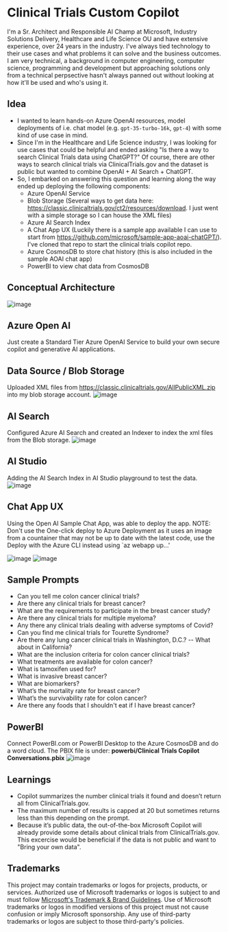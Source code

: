 # Clinical Trials Custom Copilot

I'm a Sr. Architect and Responsible AI Champ at Microsoft, Industry Solutions Delivery, Healthcare and Life Science OU and have extensive experience, over 24 years in the industry. I've always tied technology to their use cases and what problems it can solve and the business outcomes. I am very technical, a background in computer engineering, computer science, programming and development but approaching solutions only from a technical perpsective hasn't always panned out without looking at how it'll be used and who's using it.

## Idea
- I wanted to learn hands-on Azure OpenAI resources, model deployments of i.e. chat model (e.g. `gpt-35-turbo-16k`, `gpt-4`) with some kind of use case in mind.
- Since I'm in the Healthcare and Life Science industry, I was looking for use cases that could be helpful and ended asking "Is there a way to search Clinical Trials data using ChatGPT?" Of course, there are other ways to search clinical trials via ClinicalTrials.gov and the dataset is public but wanted to combine OpenAI + AI Search + ChatGPT.
- So, I embarked on answering this question and learning along the way  ended up deploying the following components:
  - Azure OpenAI Service
  - Blob Storage (Several ways to get data here: https://classic.clinicaltrials.gov/ct2/resources/download. I just went with a simple storage so I can house the XML files)
  - Azure AI Search Index
  - A Chat App UX (Luckily there is a sample app available I can use to start from https://github.com/microsoft/sample-app-aoai-chatGPT/). I've cloned that repo to start the clinical trials copilot repo.
  - Azure CosmosDB to store chat history (this is also included in the sample AOAI chat app)
  - PowerBI to view chat data from CosmosDB

## Conceptual Architecture
![image](https://github.com/dondinulos/clinical-trials-copilot/assets/10526770/528bd438-b1a5-4fa0-af22-2a15ba8aba2c)



## Azure Open AI
Just create a Standard Tier Azure OpenAI Service to build your own secure copilot and generative AI applications.

## Data Source / Blob Storage
Uploaded XML files from https://classic.clinicaltrials.gov/AllPublicXML.zip into my blob storage account.
![image](https://github.com/dondinulos/clinical-trials-copilot/assets/10526770/ecd7a275-95ee-4c04-a152-51db513a1a5b)


## AI Search
Configured Azure AI Search and created an Indexer to index the xml files from the Blob storage.
![image](https://github.com/dondinulos/clinical-trials-copilot/assets/10526770/ebc10584-bf17-4a30-ab59-21b72e7ee498)


## AI Studio
Adding the AI Search Index in AI Studio playground to test the data.
![image](https://github.com/dondinulos/clinical-trials-copilot/assets/10526770/d639cf1a-8823-4921-a9d0-e2c3c982bcd3)


## Chat App UX
Using the Open AI Sample Chat App, was able to deploy the app. NOTE: Don't use the One-click deploy to Azure Deployment as it uses an image from a countainer that may not be up to date with the latest code, use the Deploy with the Azure CLI instead using `az webapp up...'

![image](https://github.com/dondinulos/clinical-trials-copilot/assets/10526770/fc4ae921-61ac-4062-8202-b7a0448f5dbb)
![image](https://github.com/dondinulos/clinical-trials-copilot/assets/10526770/78545c5e-acca-477c-adc7-5bc2c33238cf)

## Sample Prompts
- Can you tell me colon cancer clinical trials? 
- Are there any clinical trials for breast cancer?
- What are the requirements to participate in the breast cancer study?
- Are there any clinical trials for multiple myeloma?
- Any there any clinical trials dealing with adverse symptoms of Covid?
- Can you find me clinical trials for Tourette Syndrome?
- Are there any lung cancer clinical trials in Washington, D.C.?
-- What about in California?
- What are the inclusion criteria for colon cancer clinical trials?
- What treatments are available for colon cancer?
- What is tamoxifen used for?
- What is invasive breast cancer?
- What are biomarkers?
- What’s the mortality rate for breast cancer?
- What’s the survivability rate for colon cancer?
- Are there any foods that I shouldn't eat if I have breast cancer?

## PowerBI
Connect PowerBI.com or PowerBI Desktop to the Azure CosmosDB and do a word cloud. The PBIX file is under: **powerbi/Clinical Trials Copilot Conversations.pbix**
![image](https://github.com/dondinulos/clinical-trials-copilot/assets/10526770/0b6617f8-b369-4cca-ac0f-ea4276212b7d)

## Learnings
- Copilot summarizes the number clinical trials it found and doesn’t return all from ClinicalTrials.gov.
- The maximum number of results is capped at 20 but sometimes returns less than this depending on the prompt.
- Because it’s public data, the out-of-the-box Microsoft Copilot will already provide some details about clinical trials from ClinicalTrials.gov. This excercise would be beneficial if the data is not public and want to "Bring your own data".


## Trademarks

This project may contain trademarks or logos for projects, products, or services. Authorized use of Microsoft 
trademarks or logos is subject to and must follow 
[Microsoft's Trademark & Brand Guidelines](https://www.microsoft.com/en-us/legal/intellectualproperty/trademarks/usage/general).
Use of Microsoft trademarks or logos in modified versions of this project must not cause confusion or imply Microsoft sponsorship.
Any use of third-party trademarks or logos are subject to those third-party's policies.
